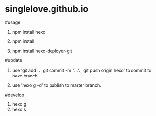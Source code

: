 # singlelove.github.io
#usage

1. npm install hexo

2. npm install

3. npm install hexo-deployer-git

#update

1. use 'git add .、git commit -m "..."、git push origin hexo' to commit to hexo branch.

2. use 'hexo g -d' to publish to master branch.

#develop

1. hexo g
2. hexo s
